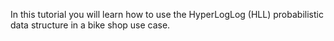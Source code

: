 In this tutorial you will learn how to use the HyperLogLog (HLL) probabilistic data structure in a bike shop use case.


